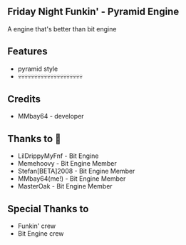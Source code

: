 ## Friday Night Funkin' - Pyramid Engine 

A engine that's better than bit engine 

## Features

* pyramid style
* 💀💀💀💀💀💀💀💀💀💀💀💀💀💀💀💀💀💀💀💀

## Credits

* MMbay64 - developer

## Thanks to 🎉

* LilDrippyMyFnf - Bit Engine
* Memehoovy - Bit Engine Member
* Stefan[BETA]2008 - Bit Engine Member
* MMbay64(me!) - Bit Engine Member
* MasterOak - Bit Engine Member

## Special Thanks to

* Funkin' crew
* Bit Engine crew
